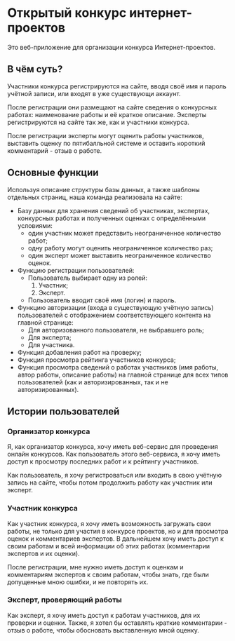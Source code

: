 # Открытый конкурс интернет-проектов

Это веб-приложение для организации конкурса
Интернет-проектов.

## В чём суть?

Участники конкурса регистрируются на сайте, вводя своё имя и пароль учётной записи, или входят в уже существующи аккаунт.

После регистрации они размещают на сайте сведения о конкурсных работах: наименование работы и её краткое описание.
Эксперты регистрируются на сайте так же, как и участники конкурса.

После регистрации эксперты могут оценить работы участников, выставить
оценку по пятибалльной системе и оставить короткий комментарий - отзыв о работе.

## Основные функции
Используя описание структуры базы данных, а также шаблоны отдельных страниц, наша команда реализовала на сайте:
+ Базу данных для хранения сведений об участниках, экспертах, конкурсных работах и полученных оценках с определёнными условиями:
  + один участник может представить неограниченное количество работ;
  + одну работу могут оценить неограниченное количество раз;
  + один эксперт может выставить неограниченное количество оценок.
+ Функцию регистрации пользователей:
  + Пользователь выбирает одну из ролей:
      1) Участник;
      2) Эксперт.
  + Пользователь вводит своё имя (логин) и пароль.
+ Функцию авторизации (входа в существующую учётную запись) пользователей с отображением соответствующего контента на главной странице:
  + Для авторизованного пользователя, не выбравшего роль;
  + Для эксперта;
  + Для участника.
+ Функция добавления работ на проверку;
+ Функция просмотра рейтинга участников конкурса;
+ Функция просмотра сведений о работах участников (имя работы, автор работы, описание работы) на главной странице для всех типов пользователей (как и авторизированных, так и не авторизированных).

## Истории пользователей

### Организатор конкурса
Я, как организатор конкурса, хочу иметь веб-сервис для проведения онлайн конкурсов.
Как пользователь этого веб-сервиса, я хочу иметь доступ к просмотру последних работ и к рейтингу участников. 

Как пользователь, я хочу регистроваться или входить в свою учётную запись на сайте, чтобы потом продолжить работу как участник или
эксперт.

### Участник конкурса
Как участник конкурса, я хочу иметь возможность загружать свои работы, не только для участия в конкурсе проектов, но и для просмотра оценок и комментариев экспертов. В дальнейшем хочу иметь доступ к своим работам и всей информации об этих работах (комментарии экспертов и их оценки).

После регистрации, мне нужно иметь доступ к оценкам и
комментариям экспертов к своим работам, чтобы знать, где были допущенные мною ошибки, и не повторять их.

### Эксперт, проверяющий работы
Как эксперт, я хочу иметь доступ к работам участников, для их проверки и оценки.
Также, я хотел бы оставлять краткие комментарии - отзыв о работе, чтобы обосновать выставленную мной оценку.